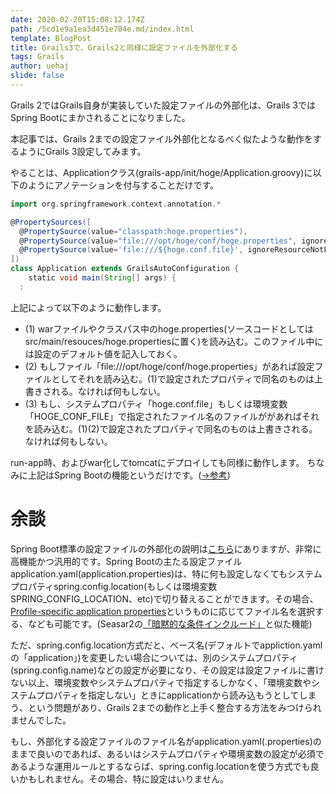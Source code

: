 ```yaml
---
date: 2020-02-20T15:08:12.174Z
path: /5cd1e9a1ea3d451e784e.md/index.html
template: BlogPost
title: Grails3で、Grails2と同様に設定ファイルを外部化する
tags: Grails
author: uehaj
slide: false
---
```

Grails 2ではGrails自身が実装していた設定ファイルの外部化は、Grails 3ではSpring Bootにまかされることになりました。

本記事では、Grails 2までの設定ファイル外部化となるべく似たような動作をするようにGrails 3設定してみます。

やることは、Applicationクラス(grails-app/init/hoge/Application.groovy)に以下のようにアノテーションを付与することだけです。

```groovy
import org.springframework.context.annotation.*

@PropertySources([
  @PropertySource(value="classpath:hoge.properties"),
  @PropertySource(value="file:///opt/hoge/conf/hoge.properties", ignoreResourceNotFound = true),
  @PropertySource(value='file:///${hoge.conf.file}', ignoreResourceNotFound = true)
])
class Application extends GrailsAutoConfiguration {
    static void main(String[] args) {
  :
```

上記によって以下のように動作します。

-  (1) warファイルやクラスパス中のhoge.properties(ソースコードとしてはsrc/main/resouces/hoge.propertiesに置く)を読み込む。このファイル中には設定のデフォルト値を記入しておく。
- (2) もしファイル「file:///opt/hoge/conf/hoge.properties」があれば設定ファイルとしてそれを読み込む。(1)で設定されたプロパティで同名のものは上書きされる。なければ何もしない。
- (3) もし、システムプロパティ「hoge.conf.file」もしくは環境変数「HOGE_CONF_FILE」で指定されたファイル名のファイルががあればそれを読み込む。(1)(2)で設定されたプロパティで同名のものは上書きされる。なければ何もしない。

run-app時、およびwar化してtomcatにデプロイしても同様に動作します。
ちなみに上記はSpring Bootの機能というだけです。([→参考](https://www.jayway.com/2014/02/16/spring-propertysource/))

# 余談

Spring Boot標準の設定ファイルの外部化の説明は[こちら](http://docs.spring.io/spring-boot/docs/current/reference/html/boot-features-external-config.html)にありますが、非常に高機能かつ汎用的です。Spring Bootの主たる設定ファイルapplication.yaml(application.properties)は、特に何も設定しなくてもシステムプロパティspring.config.location(もしくは環境変数SPRING_CONFIG_LOCATION、etc)で切り替えることができます。その場合、[Profile-specific application properties](http://docs.spring.io/spring-boot/docs/current/reference/html/boot-features-external-config.html#boot-features-external-config-profile-specific-properties)というものに応じてファイル名を選択する、なども可能です。(Seasar2の[「暗黙的な条件インクルード」](http://s2container.seasar.org/2.4/ja/DIContainer.html#ConditionalInclude)と似た機能)

ただ、spring.config.location方式だと、ベース名(デフォルトでappliction.yamlの「application」)を変更したい場合については、別のシステムプロパティ(spring.config.name)などの設定が必要になり、その設定は設定ファイルに書けない以上、環境変数やシステムプロパティで指定するしかなく、「環境変数やシステムプロパティを指定しない」ときにapplicationから読み込もうとしてしまう、という問題があり、Grails 2までの動作と上手く整合する方法をみつけられませんでした。

もし、外部化する設定ファイルのファイル名がapplication.yaml(.properties)のままで良いのであれば、あるいはシステムプロパティや環境変数の設定が必須であるような運用ルールとするならば、spring.config.locationを使う方式でも良いかもしれません。その場合、特に設定はいりません。

